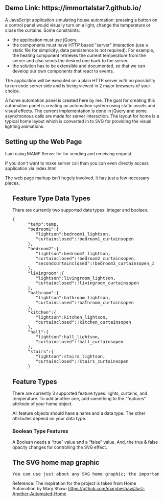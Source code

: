<h2>Demo Link: https://immortalstar7.github.io/</h2>
<p>
 A JavaScript application simulating house automation: pressing a button on a control panel would visually turn on a light, change the temperature or close the curtains. Some constraints: 
</p>
<ul>
<li>the application must use jQuery.</li>
<li>the components must have HTTP based "server" interaction (use a static file for simplicity, data persistence is not required). For example, the heating component retrieves the current temperature from the server and also sends the desired one back to the server.</li>
<li>the solution has to be extensible and documented, so that we can develop our own components that react to events.</li>
</ul>
<p>The application will be executed on a plain HTTP server with no possibility to run code server side and is being viewed in 2 major browsers of your choice.</p>

<p>A home automation panel is created here by me. The goal for creating this automation panel is creating an automation system using static assets and visual effects. The current implementation is done in jQuery and some asynchronous calls are made for server interaction. 
The layout for home is a typical home layout which is converted in to SVG for providing the visual lighting animations.</p>

<h2>Setting up the Web Page</h2>
<p>I am using MAMP Server for for sending and receiving request.</p>
<p>If you don't want to make server call than you can even directly access application via index.html</p>
<p>
The web page markup isn’t hugely involved.  It has just a few necessary pieces.
</p>
<ol>
<h2>Feature Type Data Types</h2>
<p>There are currently two supported data types: integer and boolean. </p>
<pre>
{  
      "temp":temp,
      "bedroom1":{  
         "lightson":bedroom1_lightson,
         "curtainclosed":!bedroom1_curtainsopen
      },
      "bedroom2":{  
         "lightson":bedroom2_lightson,
         "curtainclosed":!bedroom2_curtainsopen,
         "secondcurtainclosed":!bedroom2_curtainsopen_1
      },
      "livingroom":{  
         "lightson":livingroom_lightson,
         "curtainclosed":!livingroom_curtainsopen
      },
      "bathroom":{  
         "lightson":bathroom_lightson,
         "curtainclosed":!bathroom_curtainsopen
      },
      "kitchen":{  
         "lightson":kitchen_lightson,
         "curtainclosed":!kitchen_curtainsopen
      },
      "hall":{  
         "lightson":hall_lightson,
         "curtainclosed":!hall_curtainsopen
      },
      "stairs":{  
         "lightson":stairs_lightson,
         "curtainclosed":!stairs_curtainsopen
      }
</pre>
<h2>Feature Types</h2>
<p>There are currently 3 supported feature types: lights, curtains, and temperature.  To add another one, add something to the “features” attribute of your home object.
</p>
<p>
All feature objects should have a name and a data type.  The other attributes depend on your data type.
</p>
<h3>Boolean Type Features</h3>
<p>
A Boolean needs a “true” value and a “false” value.  And, the true & false opacity changes for controlling the SVG effect.
</p>

<h2>The SVG home map graphic</h2>
<pre>
You can use just about any SVG home graphic; the important thing to remember is that each room needs its own ID for animation, and each room ID needs to be labeled in the HOME JSON file.
</pre>

Reference:
The inspiration for the project is taken from Home Automation by Mary Shaw:
https://github.com/marybeshaw/Just-Another-Automated-Home

